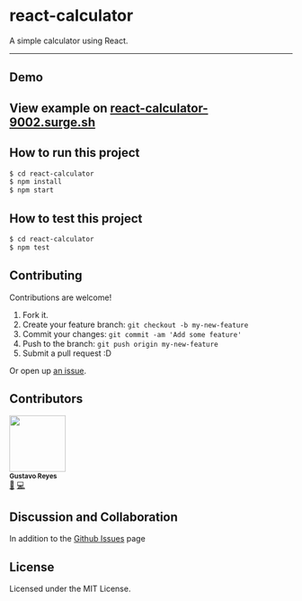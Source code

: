 # react-calculator

A simple calculator using React.

<hr>

## Demo

## View example on [react-calculator-9002.surge.sh](https://react-calculator-9002.surge.sh)

## How to run this project

```sh
$ cd react-calculator
$ npm install 
$ npm start 
```

## How to test this project

```sh
$ cd react-calculator
$ npm test 
```


## Contributing

Contributions are welcome!

1. Fork it.
2. Create your feature branch: `git checkout -b my-new-feature`
3. Commit your changes: `git commit -am 'Add some feature'`
4. Push to the branch: `git push origin my-new-feature`
5. Submit a pull request :D

Or open up [an issue](https://github.com/gusreyes01/react-calculator/issues).


## Contributors

[<img src="https://avatars0.githubusercontent.com/u/2120129?v=4" width="100px;"/><br /><sub><b>Gustavo Reyes</b></sub>](https://github.com/gusreyes01)<br />[💬](#question-gusreyes01 "Answering Questions") [💻](https://github.com/gusreyes91/react-calculator/commits?author=gusreyes01 "Code") 


## Discussion and Collaboration

In addition to the [Github Issues](https://github.com/alluximx/react-calculator/issues) page

## License

Licensed under the MIT License.
